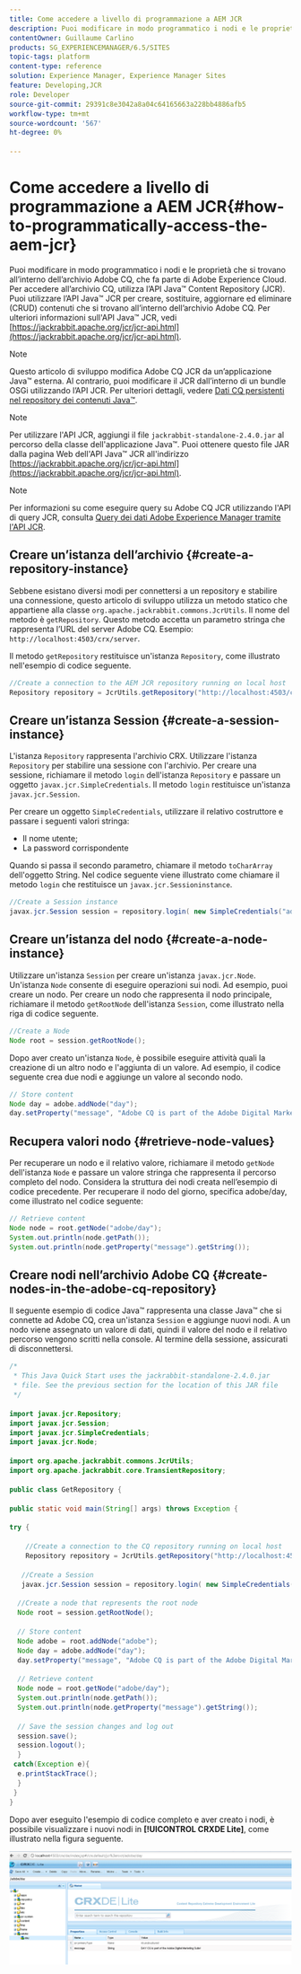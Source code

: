 ```yaml
---
title: Come accedere a livello di programmazione a AEM JCR
description: Puoi modificare in modo programmatico i nodi e le proprietà che si trovano all’interno dell’archivio AEM, che fa parte di Adobe Experience Cloud
contentOwner: Guillaume Carlino
products: SG_EXPERIENCEMANAGER/6.5/SITES
topic-tags: platform
content-type: reference
solution: Experience Manager, Experience Manager Sites
feature: Developing,JCR
role: Developer
source-git-commit: 29391c8e3042a8a04c64165663a228bb4886afb5
workflow-type: tm+mt
source-wordcount: '567'
ht-degree: 0%

---
```


# Come accedere a livello di programmazione a AEM JCR{#how-to-programmatically-access-the-aem-jcr}

Puoi modificare in modo programmatico i nodi e le proprietà che si trovano all’interno dell’archivio Adobe CQ, che fa parte di Adobe Experience Cloud. Per accedere all’archivio CQ, utilizza l’API Java™ Content Repository (JCR). Puoi utilizzare l’API Java™ JCR per creare, sostituire, aggiornare ed eliminare (CRUD) contenuti che si trovano all’interno dell’archivio Adobe CQ. Per ulteriori informazioni sull&#39;API Java™ JCR, vedi [https://jackrabbit.apache.org/jcr/jcr-api.html](https://jackrabbit.apache.org/jcr/jcr-api.html).

>[!NOTE]
>
>Questo articolo di sviluppo modifica Adobe CQ JCR da un’applicazione Java™ esterna. Al contrario, puoi modificare il JCR dall’interno di un bundle OSGi utilizzando l’API JCR. Per ulteriori dettagli, vedere [Dati CQ persistenti nel repository dei contenuti Java™](https://helpx.adobe.com/experience-manager/using/persisting-cq-data-java-content1.html).

>[!NOTE]
>
>Per utilizzare l&#39;API JCR, aggiungi il file `jackrabbit-standalone-2.4.0.jar` al percorso della classe dell&#39;applicazione Java™. Puoi ottenere questo file JAR dalla pagina Web dell&#39;API Java™ JCR all&#39;indirizzo [https://jackrabbit.apache.org/jcr/jcr-api.html](https://jackrabbit.apache.org/jcr/jcr-api.html).

>[!NOTE]
>
>Per informazioni su come eseguire query su Adobe CQ JCR utilizzando l&#39;API di query JCR, consulta [Query dei dati Adobe Experience Manager tramite l&#39;API JCR](https://helpx.adobe.com/experience-manager/using/querying-experience-manager-data-using1.html).

## Creare un’istanza dell’archivio {#create-a-repository-instance}

Sebbene esistano diversi modi per connettersi a un repository e stabilire una connessione, questo articolo di sviluppo utilizza un metodo statico che appartiene alla classe `org.apache.jackrabbit.commons.JcrUtils`. Il nome del metodo è `getRepository`. Questo metodo accetta un parametro stringa che rappresenta l’URL del server Adobe CQ. Esempio: `http://localhost:4503/crx/server`.

Il metodo `getRepository` restituisce un&#39;istanza `Repository`, come illustrato nell&#39;esempio di codice seguente.

```java
//Create a connection to the AEM JCR repository running on local host
Repository repository = JcrUtils.getRepository("http://localhost:4503/crx/server");
```

## Creare un’istanza Session {#create-a-session-instance}

L&#39;istanza `Repository` rappresenta l&#39;archivio CRX. Utilizzare l&#39;istanza `Repository` per stabilire una sessione con l&#39;archivio. Per creare una sessione, richiamare il metodo `login` dell&#39;istanza `Repository` e passare un oggetto `javax.jcr.SimpleCredentials`. Il metodo `login` restituisce un&#39;istanza `javax.jcr.Session`.

Per creare un oggetto `SimpleCredentials`, utilizzare il relativo costruttore e passare i seguenti valori stringa:

* Il nome utente;
* La password corrispondente

Quando si passa il secondo parametro, chiamare il metodo `toCharArray` dell&#39;oggetto String. Nel codice seguente viene illustrato come chiamare il metodo `login` che restituisce un `javax.jcr.Sessioninstance`.

```java
//Create a Session instance
javax.jcr.Session session = repository.login( new SimpleCredentials("admin", "admin".toCharArray()));
```

## Creare un’istanza del nodo {#create-a-node-instance}

Utilizzare un&#39;istanza `Session` per creare un&#39;istanza `javax.jcr.Node`. Un&#39;istanza `Node` consente di eseguire operazioni sui nodi. Ad esempio, puoi creare un nodo. Per creare un nodo che rappresenta il nodo principale, richiamare il metodo `getRootNode` dell&#39;istanza `Session`, come illustrato nella riga di codice seguente.

```java
//Create a Node
Node root = session.getRootNode();
```

Dopo aver creato un&#39;istanza `Node`, è possibile eseguire attività quali la creazione di un altro nodo e l&#39;aggiunta di un valore. Ad esempio, il codice seguente crea due nodi e aggiunge un valore al secondo nodo.

```java
// Store content
Node day = adobe.addNode("day");
day.setProperty("message", "Adobe CQ is part of the Adobe Digital Marketing Suite!");
```

## Recupera valori nodo {#retrieve-node-values}

Per recuperare un nodo e il relativo valore, richiamare il metodo `getNode` dell&#39;istanza `Node` e passare un valore stringa che rappresenta il percorso completo del nodo. Considera la struttura dei nodi creata nell’esempio di codice precedente. Per recuperare il nodo del giorno, specifica adobe/day, come illustrato nel codice seguente:

```java
// Retrieve content
Node node = root.getNode("adobe/day");
System.out.println(node.getPath());
System.out.println(node.getProperty("message").getString());
```

## Creare nodi nell’archivio Adobe CQ {#create-nodes-in-the-adobe-cq-repository}

Il seguente esempio di codice Java™ rappresenta una classe Java™ che si connette ad Adobe CQ, crea un&#39;istanza `Session` e aggiunge nuovi nodi. A un nodo viene assegnato un valore di dati, quindi il valore del nodo e il relativo percorso vengono scritti nella console. Al termine della sessione, assicurati di disconnettersi.

```java
/*
 * This Java Quick Start uses the jackrabbit-standalone-2.4.0.jar
 * file. See the previous section for the location of this JAR file
 */

import javax.jcr.Repository;
import javax.jcr.Session;
import javax.jcr.SimpleCredentials;
import javax.jcr.Node;

import org.apache.jackrabbit.commons.JcrUtils;
import org.apache.jackrabbit.core.TransientRepository;

public class GetRepository {

public static void main(String[] args) throws Exception {

try {

    //Create a connection to the CQ repository running on local host
    Repository repository = JcrUtils.getRepository("http://localhost:4503/crx/server");

   //Create a Session
   javax.jcr.Session session = repository.login( new SimpleCredentials("admin", "admin".toCharArray()));

  //Create a node that represents the root node
  Node root = session.getRootNode();

  // Store content
  Node adobe = root.addNode("adobe");
  Node day = adobe.addNode("day");
  day.setProperty("message", "Adobe CQ is part of the Adobe Digital Marketing Suite!");

  // Retrieve content
  Node node = root.getNode("adobe/day");
  System.out.println(node.getPath());
  System.out.println(node.getProperty("message").getString());

  // Save the session changes and log out
  session.save();
  session.logout();
  }
 catch(Exception e){
  e.printStackTrace();
  }
 }
}
```

Dopo aver eseguito l&#39;esempio di codice completo e aver creato i nodi, è possibile visualizzare i nuovi nodi in **[!UICONTROL CRXDE Lite]**, come illustrato nella figura seguente.

![chlimage_1-68](assets/chlimage_1-68a.png)
